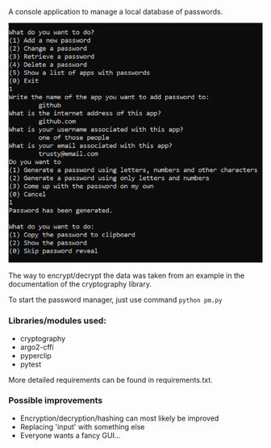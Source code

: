 
<!-- inspired by github.com/KalleHallden/pwManager -->

A console application to manage a local database of passwords.

![password manager in use](pm_screenshot2.png)

The way to encrypt/decrypt the data was taken from an example in the documentation of the cryptography library.

To start the password manager, just use command
`python pm.py`



### Libraries/modules used:
* cryptography
* argo2-cffi
* pyperclip
* pytest 
<!-- * base64
* getpass
* sqlite3
* os -->

More detailed requirements can be found in requirements.txt.



### Possible improvements
* Encryption/decryption/hashing can most likely be improved
* Replacing 'input' with something else
* Everyone wants a fancy GUI...
